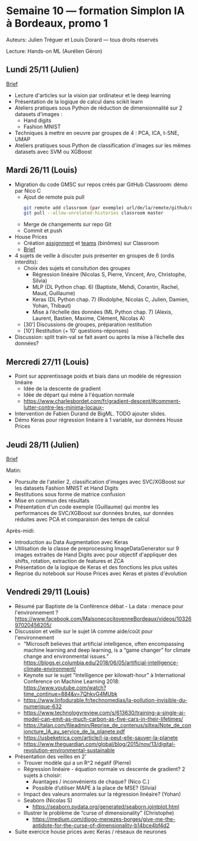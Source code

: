 # Semaine 10 — formation Simplon IA à Bordeaux, promo 1

Auteurs: Julien Tréguer et Louis Dorard — tous droits réservés

Lecture: Hands-on ML (Aurélien Géron)

## Lundi 25/11 (Julien)

[Brief](https://github.com/Simplon-IA-Bdx-1/ia-bdx-cv-project1)

* Lecture d'articles sur la vision par ordinateur et le deep learning
* Présentation de la logique de calcul dans scikit learn
* Ateliers pratiques sous Python de réduction de dimensionnalité sur 2 datasets d'images :
  - Hand digits
  - Fashion MNIST
* Techniques à mettre en oeuvre par groupes de 4 : PCA, ICA, t-SNE, UMAP
* Ateliers pratiques sous Python de classification d'images sur les mêmes datasets avec SVM ou XGBoost


## Mardi 26/11 (Louis)

* Migration du code GMSC sur repos créés par GitHub Classroom: démo par Nico C
  * Ajout de remote puis pull
    ```bash
    git remote add classroom (par exemple) url/de/la/remote/github/classroom
    git pull --allow-unrelated-histories classroom master
    ```
  * Merge de changements sur repo Git
  * Commit et push
* House Prices
  * Création [assignment](https://classroom.github.com/g/uVIhcKuB) et [teams](https://classroom.github.com/classrooms/57009471-promo-simplon-ia-bordeaux-1/group-assignments/house-prices) (binômes) sur Classroom
  * [Brief](https://gist.github.com/louisdorard/6d4552ff86d033e7cc8fbab82c80bf71)
* 4 sujets de veille à discuter puis présenter en groupes de 6 (ordis interdits):
  * Choix des sujets et consitution des groupes
    * Régression linéaire (Nicolas S, Pierre, Vincent, Aro, Christophe, Silvia)
    * MLP (DL Python chap. 6) (Baptiste, Mehdi, Corantin, Rachel, Maud, Guillaume)
    * Keras (DL Python chap. 7) (Rodolphe, Nicolas C, Julien, Damien, Yohan, Thibaut)
    * Mise à l’échelle des données (ML Python chap. 7) (Alexis, Laurent, Bastien, Maxime, Clément, Nicolas A)
  * [30’] Discussions de groupes, préparation restitution
  * [10'] Restitution (+ 10' questions-réponses)
* Discussion: split train-val se fait avant ou après la mise à l’échelle des données?

## Mercredi 27/11 (Louis)

* Point sur apprentissage poids et biais dans un modèle de régression linéaire
  * Idée de la descente de gradient
  * Idée de départ qui mène à l'équation normale
  * https://www.charlesbordet.com/fr/gradient-descent/#comment-lutter-contre-les-minima-locaux-
* Intervention de Fabien Durand de BigML. TODO ajouter slides.
* Démo Keras pour régression linéaire à 1 variable, sur données House Prices

## Jeudi 28/11 (Julien)

[Brief](https://github.com/Simplon-IA-Bdx-1/ia-bdx-cv-project2)

Matin: 

* Poursuite de l'atelier 2, classification d'images avec SVC/XGBoost sur 
les datasets Fashion MNIST et Hand Digits 
* Restitutions sous forme de matrice confusion 
* Mise en commun des résultats 
* Présentation d'un code exemple (Guillaume) qui montre les performances 
de SVC/XGBoost sur données brutes, sur données réduites avec PCA et 
comparaison des temps de calcul 

Après-midi:

* Introduction au Data Augmentation avec Keras 
* Utilisation de la classe de preprocessing ImageDataGenerator sur 9 
images extraites de Hand Digits avec pour objectif d'appliquer des 
shifts, rotation, extraction de features et ZCA 
* Présentation de la logique de Keras et des fonctions les plus usités 
* Reprise du notebook sur House Prices avec Keras et pistes d'évolution 

## Vendredi 29/11 (Louis)

* Résumé par Baptiste de la Conférence débat - La data : menace pour l'environnement ? https://www.facebook.com/MaisonecocitoyenneBordeaux/videos/1032697020456205/
* Discussion et veille sur le sujet IA comme aide/coût pour l'environnement
  * "Microsoft believes that artificial intelligence, often encompassing machine learning and deep learning, is a “game changer” for climate change and environmental issues." https://blogs.ei.columbia.edu/2018/06/05/artificial-intelligence-climate-environment/
  * Keynote sur le sujet "Intelligence per kilowatt-hour" à International Conference on Machine Learning 2018: https://www.youtube.com/watch?time_continue=884&v=7QhkvG4MUbk
  * https://www.linfodurable.fr/technomedias/la-pollution-invisible-du-numerique-632 
  * https://www.technologyreview.com/s/613630/training-a-single-ai-model-can-emit-as-much-carbon-as-five-cars-in-their-lifetimes/
  * https://talan.com/fileadmin/Reprise_de_contenus/siltea/Note_de_conjoncture_IA_au_service_de_la_planete.pdf
  * https://usbeketrica.com/article/l-ia-peut-elle-sauver-la-planete
  * https://www.theguardian.com/global/blog/2015/nov/13/digital-revolution-environmental-sustainable
* Présentation des veilles en 2'
  * Trouver modèle qui a un R^2 négatif (Pierre)
  * Régression linéaire - équation normale vs descente de gradient? 2 sujets à choisir:
    * Avantages / inconvénients de chaque? (Nico C.)
    * Possible d’utiliser MAPE à la place de MSE? (Silvia)
  * Impact des valeurs anormales sur la régression linéaire? (Yohan)
  * Seaborn (Nicolas S)
    * https://seaborn.pydata.org/generated/seaborn.jointplot.html
  * Illustrer le problème de “curse of dimensionality” (Christophe)
    * https://medium.com/diogo-menezes-borges/give-me-the-antidote-for-the-curse-of-dimensionality-b14bce4bf4d2
* Suite exercice house prices avec Keras / réseaux de neurones
